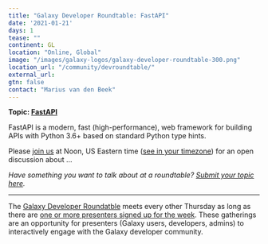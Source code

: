 ```yaml
---
title: "Galaxy Developer Roundtable: FastAPI"
date: '2021-01-21'
days: 1
tease: ""
continent: GL
location: "Online, Global"
image: "/images/galaxy-logos/galaxy-developer-roundtable-300.png"
location_url: "/community/devroundtable/"
external_url:
gtn: false
contact: "Marius van den Beek"
---
```


**Topic: [FastAPI](https://fastapi.tiangolo.com/)**

FastAPI is a modern, fast (high-performance), web framework for building APIs with Python 3.6+ based on standard Python type hints.

Please [join us](https://psu.zoom.us/j/92752763386) at Noon, US Eastern time ([see in your timezone](https://www.timeanddate.com/worldclock/fixedtime.html?msg=Galaxy+Developer+Roundtable&iso=20210121T12&p1=179&ah=1)) for an open discussion about ...

*Have something you want to talk about at a roundtable? [Submit your topic here](https://bit.ly/gxdevroundtablepresent).*

---

The [Galaxy Developer Roundatble](/src/community/devroundtable/index.md) meets every other Thursday as long as there are [one or more presenters signed up for the week](https://bit.ly/gxdevroundtablepresent).  These gatherings are an opportunity for presenters (Galaxy users, developers, admins) to interactively engage with the Galaxy developer community. 
